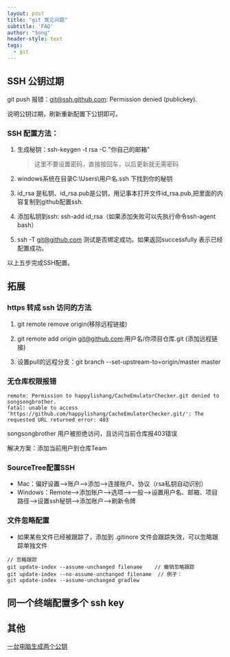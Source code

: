 ```yaml
---
layout: post
title: "git 常见问题"
subtitle: 'FAQ'
author: "Song"
header-style: text
tags:
  - git
---
```


## SSH 公钥过期

git push 报错：git@ssh.github.com: Permission denied (publickey).

说明公钥过期，刷新重新配置下公钥即可。

### SSH 配置方法：

1. 生成秘钥：ssh-keygen -t rsa -C "你自己的邮箱"

    > 这里不要设置密码，直接按回车，以后更新就无需密码

2. windows系统在目录C:\Users\用户名\.ssh 下找到你的秘钥

3. id_rsa 是私钥、id_rsa.pub是公钥，用记事本打开文件id_rsa.pub,把里面的内容复制到github配置ssh.

4. 添加私钥到ssh: ssh-add id_rsa（如果添加失败可以先执行命令ssh-agent bash）

5. ssh -T git@github.com 测试是否绑定成功。如果返回successfully 表示已经配置成功。

以上五步完成SSH配置。


## 拓展

### https 转成 ssh 访问的方法

1. git remote remove origin(移除远程链接)

2. git remote add origin git@github.com:用户名/你项目仓库.git  (添加远程链接)

3. 设置pull的远程分支：git branch --set-upstream-to=origin/master master


### 无仓库权限报错

```
remote: Permission to happylishang/CacheEmulatorChecker.git denied to songsongbrother.
fatal: unable to access 'https://github.com/happylishang/CacheEmulatorChecker.git/': The requested URL returned error: 403
```
songsongbrother 用户被拒绝访问，且访问当前仓库报403错误

解决方案：添加当前用户到仓库Team

### SourceTree配置SSH
- Mac：偏好设置-->账户-->添加-->连接账户、协议（rsa私钥自动识别）
- Windows：Remote-->添加账户-->选项-->一般-->设置用户名、邮箱、项目路径-->设置ssh秘钥-->添加账户-->刷新令牌

### 文件忽略配置
- 如果某些文件已经被跟踪了，添加到 .gitinore 文件会跟踪失效，可以忽略跟踪单独文件

```
// 忽略跟踪
git update-index --assume-unchanged filename    // 撤销忽略跟踪
git update-index --no-assume-unchanged filename  // 例子：
git update-index --assume-unchanged gradlew
```

## 同一个终端配置多个 ssh key


## 其他

[一台电脑生成两个公钥](https://www.jianshu.com/p/12badb7e6c10)

